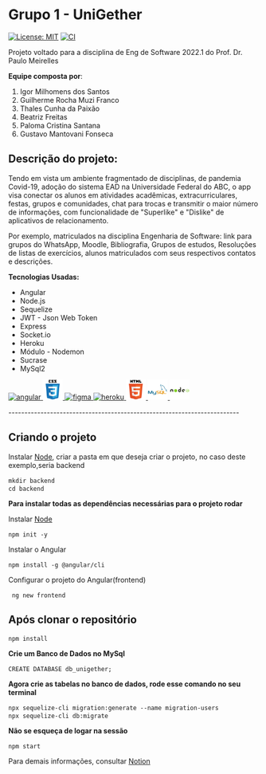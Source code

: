 # Grupo 1 - UniGether

[![License: MIT](https://img.shields.io/badge/License-MIT-yellow.svg)](https://opensource.org/licenses/MIT)
[![CI](https://github.com/ES-UFABC/Grupo-1-UniGether/actions/workflows/main.yml/badge.svg)](https://github.com/ES-UFABC/Grupo-1-UniGether/actions/workflows/main.yml)

<p>Projeto voltado para a disciplina de Eng de Software 2022.1 do Prof. Dr. Paulo Meirelles<p>

<strong>Equipe composta por</strong>:

1. Igor Milhomens dos Santos
1. Guilherme Rocha Muzi Franco
1. Thales Cunha da Paixão
1. Beatriz Freitas
1. Paloma Cristina Santana
1. Gustavo Mantovani Fonseca

<h2 class="code-line" data-line-start=6 data-line-end=7 ><a id="Descrio_do_projeto_6"></a>Descrição do projeto:</h2>
<p class="has-line-data" data-line-start="8" data-line-end="9">Tendo em vista um ambiente fragmentado de disciplinas, de pandemia Covid-19, adoção do sistema EAD na Universidade Federal do ABC, o app visa conectar os alunos em atividades acadêmicas, extracurriculares, festas, grupos e comunidades, chat para trocas e transmitir o maior número de informações, com funcionalidade de "Superlike" e "Dislike" de aplicativos de relacionamento.
 
Por exemplo, matriculados na disciplina Engenharia de Software: link para grupos do WhatsApp, Moodle, Bibliografia, Grupos de estudos, Resoluções de listas de exercícios, alunos matriculados com seus respectivos contatos e descrições.</p>
<p class="has-line-data" data-line-start="12" data-line-end="13">

<strong>Tecnologias Usadas:</strong></p>
<ul>
<li class="has-line-data" data-line-start="18" data-line-end="20">Angular</li>
<li class="has-line-data" data-line-start="17" data-line-end="18">Node.js</li>
<li class="has-line-data" data-line-start="19" data-line-end="20">Sequelize</li>
<li class="has-line-data" data-line-start="21" data-line-end="20">JWT - Json Web Token</li>
<li class="has-line-data" data-line-start="21" data-line-end="20">Express</li>
<li class="has-line-data" data-line-start="21" data-line-end="20">Socket.io</li>
<li class="has-line-data" data-line-start="21" data-line-end="20">Heroku</li>
<li class="has-line-data" data-line-start="21" data-line-end="20">Módulo -  Nodemon</li>
<li class="has-line-data" data-line-start="21" data-line-end="20">Sucrase</li>
<li class="has-line-data" data-line-start="21" data-line-end="20">MySql2</li>
</ul>

<p align="left"> <a href="https://angular.io" target="_blank" rel="noreferrer"> <img src="https://angular.io/assets/images/logos/angular/angular.svg" alt="angular" width="40" height="40"/> </a> <a href="https://www.w3schools.com/css/" target="_blank" rel="noreferrer"> <img src="https://raw.githubusercontent.com/devicons/devicon/master/icons/css3/css3-original-wordmark.svg" alt="css3" width="40" height="40"/> </a> <a href="https://www.figma.com/" target="_blank" rel="noreferrer"> <img src="https://www.vectorlogo.zone/logos/figma/figma-icon.svg" alt="figma" width="40" height="40"/> </a> <a href="https://heroku.com" target="_blank" rel="noreferrer"> <img src="https://www.vectorlogo.zone/logos/heroku/heroku-icon.svg" alt="heroku" width="40" height="40"/> </a> <a href="https://www.w3.org/html/" target="_blank" rel="noreferrer"> <img src="https://raw.githubusercontent.com/devicons/devicon/master/icons/html5/html5-original-wordmark.svg" alt="html5" width="40" height="40"/> </a> <a href="https://www.mysql.com/" target="_blank" rel="noreferrer"> <img src="https://raw.githubusercontent.com/devicons/devicon/master/icons/mysql/mysql-original-wordmark.svg" alt="mysql" width="40" height="40"/> </a> <a href="https://nodejs.org" target="_blank" rel="noreferrer"> <img src="https://raw.githubusercontent.com/devicons/devicon/master/icons/nodejs/nodejs-original-wordmark.svg" alt="nodejs" width="40" height="40"/> </a> </p>
------------------------------------------------------------------------
<h2 class="code-line" data-line-start=20 data-line-end=21 ><a id="CRIAR_PROJETO"></a>Criando o projeto</h2>
<p> Instalar <a href="https://nodejs.org/en/">Node</a>, criar a pasta em que deseja criar o projeto, no caso deste exemplo,seria backend</p>
<pre><code>mkdir backend
cd backend
</code></pre>
<p class="has-line-data" data-line-start="29" data-line-end="30"><strong>Para instalar todas as dependências necessárias para o projeto rodar</strong></p>
<p> Instalar <a href="https://nodejs.org/en/">Node</a></p>
<pre><code>npm init -y
</code></pre>
<p> Instalar o Angular</p>
<pre><code>npm install -g @angular/cli
</code></pre>
<p>Configurar o projeto do Angular(frontend)</p>
<pre><code> ng new frontend
</code></pre>

<h2 class="code-line" data-line-start=20 data-line-end=21 ><a id="ANTES_DE_COMEAR_A_DESENVOLVER_20"></a>Após clonar o repositório</h2>
<pre><code>npm install
</code></pre>
<p class="has-line-data" data-line-start="29" data-line-end="30"><strong>Crie um Banco de Dados no MySql</strong></p>
<pre><code>CREATE DATABASE db_unigether;
</code></pre>
<p class="has-line-data" data-line-start="29" data-line-end="30"><strong>Agora crie as tabelas no banco de dados, rode esse comando no seu terminal
</strong></p>
<pre><code>npx sequelize-cli migration:generate --name migration-users
npx sequelize-cli db:migrate
</code></pre>
<p class="has-line-data" data-line-start="29" data-line-end="30"><strong>Não se esqueça de logar na sessão</strong></p>
<pre><code>npm start
</code></pre>

<p>Para demais informações, consultar <a href="https://plume-lodge-46a.notion.site/Projeto-MVC-Node-Angular-bc305f55ab064c75ac5897c7f00b0437">Notion</a></p>

